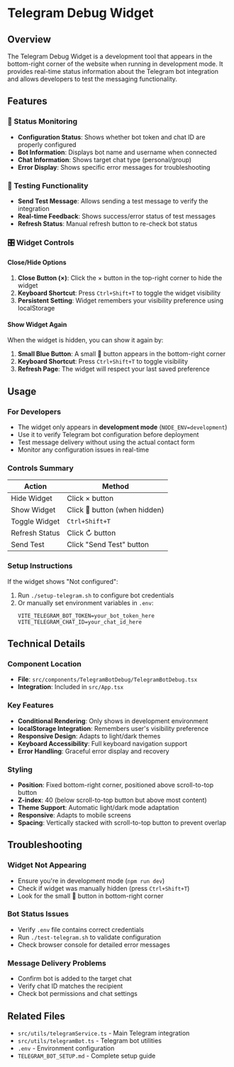 # Telegram Debug Widget

## Overview
The Telegram Debug Widget is a development tool that appears in the bottom-right corner of the website when running in development mode. It provides real-time status information about the Telegram bot integration and allows developers to test the messaging functionality.

## Features

### 🤖 Status Monitoring
- **Configuration Status**: Shows whether bot token and chat ID are properly configured
- **Bot Information**: Displays bot name and username when connected
- **Chat Information**: Shows target chat type (personal/group)
- **Error Display**: Shows specific error messages for troubleshooting

### 🧪 Testing Functionality
- **Send Test Message**: Allows sending a test message to verify the integration
- **Real-time Feedback**: Shows success/error status of test messages
- **Refresh Status**: Manual refresh button to re-check bot status

### 🎛️ Widget Controls

#### Close/Hide Options
1. **Close Button (×)**: Click the × button in the top-right corner to hide the widget
2. **Keyboard Shortcut**: Press `Ctrl+Shift+T` to toggle the widget visibility
3. **Persistent Setting**: Widget remembers your visibility preference using localStorage

#### Show Widget Again
When the widget is hidden, you can show it again by:
1. **Small Blue Button**: A small 🤖 button appears in the bottom-right corner
2. **Keyboard Shortcut**: Press `Ctrl+Shift+T` to toggle visibility
3. **Refresh Page**: The widget will respect your last saved preference

## Usage

### For Developers
- The widget only appears in **development mode** (`NODE_ENV=development`)
- Use it to verify Telegram bot configuration before deployment
- Test message delivery without using the actual contact form
- Monitor any configuration issues in real-time

### Controls Summary
| Action | Method |
|--------|---------|
| Hide Widget | Click × button |
| Show Widget | Click 🤖 button (when hidden) |
| Toggle Widget | `Ctrl+Shift+T` |
| Refresh Status | Click ↻ button |
| Send Test | Click "Send Test" button |

### Setup Instructions
If the widget shows "Not configured":
1. Run `./setup-telegram.sh` to configure bot credentials
2. Or manually set environment variables in `.env`:
   ```
   VITE_TELEGRAM_BOT_TOKEN=your_bot_token_here
   VITE_TELEGRAM_CHAT_ID=your_chat_id_here
   ```

## Technical Details

### Component Location
- **File**: `src/components/TelegramBotDebug/TelegramBotDebug.tsx`
- **Integration**: Included in `src/App.tsx`

### Key Features
- **Conditional Rendering**: Only shows in development environment
- **localStorage Integration**: Remembers user's visibility preference
- **Responsive Design**: Adapts to light/dark themes
- **Keyboard Accessibility**: Full keyboard navigation support
- **Error Handling**: Graceful error display and recovery

### Styling
- **Position**: Fixed bottom-right corner, positioned above scroll-to-top button
- **Z-index**: 40 (below scroll-to-top button but above most content)
- **Theme Support**: Automatic light/dark mode adaptation
- **Responsive**: Adapts to mobile screens
- **Spacing**: Vertically stacked with scroll-to-top button to prevent overlap

## Troubleshooting

### Widget Not Appearing
- Ensure you're in development mode (`npm run dev`)
- Check if widget was manually hidden (press `Ctrl+Shift+T`)
- Look for the small 🤖 button in bottom-right corner

### Bot Status Issues
- Verify `.env` file contains correct credentials
- Run `./test-telegram.sh` to validate configuration
- Check browser console for detailed error messages

### Message Delivery Problems
- Confirm bot is added to the target chat
- Verify chat ID matches the recipient
- Check bot permissions and chat settings

## Related Files
- `src/utils/telegramService.ts` - Main Telegram integration
- `src/utils/telegramBot.ts` - Telegram bot utilities
- `.env` - Environment configuration
- `TELEGRAM_BOT_SETUP.md` - Complete setup guide
